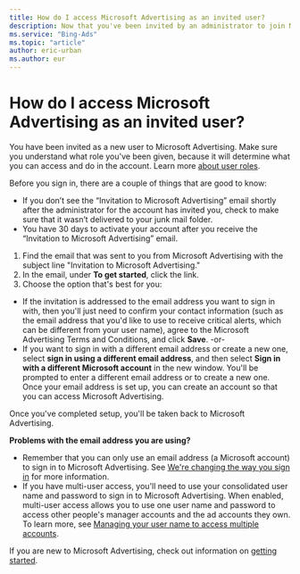 ```yaml
---
title: How do I access Microsoft Advertising as an invited user?
description: Now that you've been invited by an administrator to join Microsoft Advertising, find out what you need to do to get signed in and started.
ms.service: "Bing-Ads"
ms.topic: "article"
author: eric-urban
ms.author: eur
---
```


# How do I access Microsoft Advertising as an invited user?

You have been invited as a new user to Microsoft Advertising. Make sure you understand what role you've been given, because it will determine what you can access and do in the account. Learn more [about user roles](./hlp_BA_CONC_SSUserRoles.md).

Before you sign in, there are a couple of things that are good to know:

- If you don’t see the “Invitation to Microsoft Advertising” email shortly after the administrator for the account has invited you, check to make sure that it wasn’t delivered to your junk mail folder.
- You have 30 days to activate your account after you receive the “Invitation to Microsoft Advertising” email.

1. Find the email that was sent to you from Microsoft Advertising with the subject line "Invitation to Microsoft Advertising."
1. In the email, under **To get started**, click the link.
1. Choose the option that's best for you:
  - If the invitation is addressed to the email address you want to sign in with, then you'll just need to confirm your contact information (such as the email address that you'd like to use to receive critical alerts, which can be different from your user name), agree to the Microsoft Advertising Terms and Conditions, and click **Save**.           -or-
  - If you want to sign in with a different email address or create a new one, select **sign in using a different email address**, and then select **Sign in with a different Microsoft account** in the new window. You'll be prompted to enter a different email address or to create a new one. Once your email address is set up, you can create an account so that you can access Microsoft Advertising.

Once you've completed setup, you'll be taken back to Microsoft Advertising.

**Problems with the email address you are using?**

- Remember that you can only use an email address (a Microsoft account) to sign in to Microsoft Advertising. See [We're changing the way you sign in](./hlp_BA_CONC_MSAFAQ.md) for more information.
- If you have multi-user access, you'll need to use your consolidated user name and password to sign in to Microsoft Advertising. When enabled, multi-user access allows you to use one user name and password to access other people's manager accounts and the ad accounts they own. To learn more, see [Managing your user name to access multiple accounts](./hlp_BA_CONC_UserNamePermissions.md).

If you are new to Microsoft Advertising, check out information on [getting started](./hlp_BA_CONC_GetStarted2017.md).


